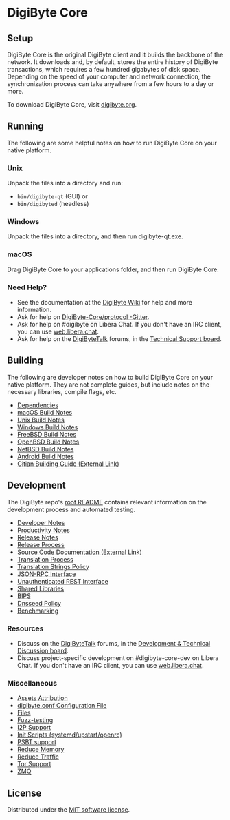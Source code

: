 DigiByte Core
=============

Setup
---------------------
DigiByte Core is the original DigiByte client and it builds the backbone of the network. It downloads and, by default, stores the entire history of DigiByte transactions, which requires a few hundred gigabytes of disk space. Depending on the speed of your computer and network connection, the synchronization process can take anywhere from a few hours to a day or more.

To download DigiByte Core, visit [digibyte.org](https://digibyte.org/en/download/).

Running
---------------------
The following are some helpful notes on how to run DigiByte Core on your native platform.

### Unix

Unpack the files into a directory and run:

- `bin/digibyte-qt` (GUI) or
- `bin/digibyted` (headless)

### Windows

Unpack the files into a directory, and then run digibyte-qt.exe.

### macOS

Drag DigiByte Core to your applications folder, and then run DigiByte Core.

### Need Help?

* See the documentation at the [DigiByte Wiki](https://dgbwiki.com/)
for help and more information.
* Ask for help on [DigiByte-Core/protocol -Gitter](https://gitter.im/DigiByte-Core/protocol).
* Ask for help on #digibyte on Libera Chat. If you don't have an IRC client, you can use [web.libera.chat](https://web.libera.chat/#digibyte).
* Ask for help on the [DigiByteTalk](https://digibytetalk.org/) forums, in the [Technical Support board](https://digibytetalk.org/index.php?board=4.0).

Building
---------------------
The following are developer notes on how to build DigiByte Core on your native platform. They are not complete guides, but include notes on the necessary libraries, compile flags, etc.

- [Dependencies](dependencies.md)
- [macOS Build Notes](build-osx.md)
- [Unix Build Notes](build-unix.md)
- [Windows Build Notes](build-windows.md)
- [FreeBSD Build Notes](build-freebsd.md)
- [OpenBSD Build Notes](build-openbsd.md)
- [NetBSD Build Notes](build-netbsd.md)
- [Android Build Notes](build-android.md)
- [Gitian Building Guide (External Link)](https://github.com/digibyte-core/docs/blob/master/gitian-building.md)

Development
---------------------
The DigiByte repo's [root README](/README.md) contains relevant information on the development process and automated testing.

- [Developer Notes](developer-notes.md)
- [Productivity Notes](productivity.md)
- [Release Notes](release-notes.md)
- [Release Process](release-process.md)
- [Source Code Documentation (External Link)](https://doxygen.digibyte.org/)
- [Translation Process](translation_process.md)
- [Translation Strings Policy](translation_strings_policy.md)
- [JSON-RPC Interface](JSON-RPC-interface.md)
- [Unauthenticated REST Interface](REST-interface.md)
- [Shared Libraries](shared-libraries.md)
- [BIPS](bips.md)
- [Dnsseed Policy](dnsseed-policy.md)
- [Benchmarking](benchmarking.md)

### Resources
* Discuss on the [DigiByteTalk](https://digibytetalk.org/) forums, in the [Development & Technical Discussion board](https://digibytetalk.org/index.php?board=6.0).
* Discuss project-specific development on #digibyte-core-dev on Libera Chat. If you don't have an IRC client, you can use [web.libera.chat](https://web.libera.chat/#digibyte-core-dev).

### Miscellaneous

- [Assets Attribution](assets-attribution.md)
- [digibyte.conf Configuration File](digibyte-conf.md)
- [Files](files.md)
- [Fuzz-testing](fuzzing.md)
- [I2P Support](i2p.md)
- [Init Scripts (systemd/upstart/openrc)](init.md)
- [PSBT support](psbt.md)
- [Reduce Memory](reduce-memory.md)
- [Reduce Traffic](reduce-traffic.md)
- [Tor Support](tor.md)
- [ZMQ](zmq.md)

License
---------------------
Distributed under the [MIT software license](/COPYING).
